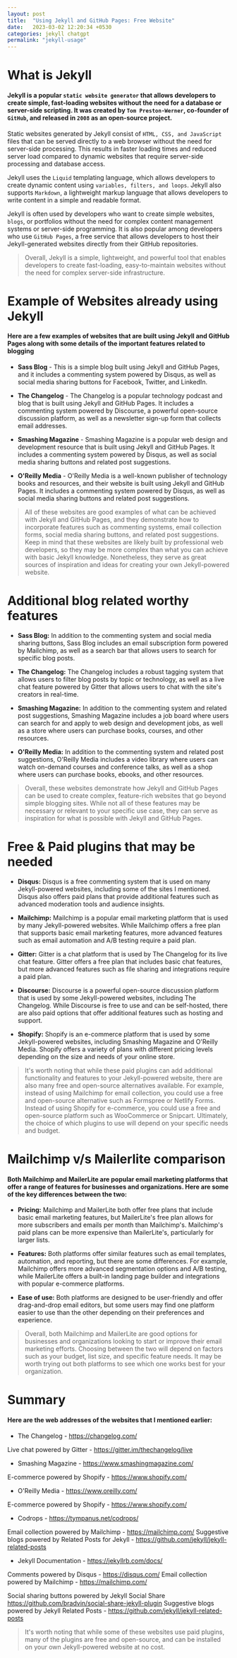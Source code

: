 ```yaml
---
layout: post
title:  "Using Jekyll and GitHub Pages: Free Website"
date:   2023-03-02 12:20:34 +0530
categories: jekyll chatgpt
permalink: "jekyll-usage"
---
```


# What is Jekyll
#### Jekyll is a popular `static website generator` that allows developers to create simple, fast-loading websites without the need for a database or server-side scripting. It was created by `Tom Preston-Werner`, co-founder of `GitHub`, and released in `2008` as an open-source project.

Static websites generated by Jekyll consist of `HTML, CSS, and JavaScript` files that can be served directly to a web browser without the need for server-side processing. This results in faster loading times and reduced server load compared to dynamic websites that require server-side processing and database access.

Jekyll uses the `Liquid` templating language, which allows developers to create dynamic content using `variables, filters, and loops`. Jekyll also supports `Markdown`, a lightweight markup language that allows developers to write content in a simple and readable format.

Jekyll is often used by developers who want to create simple websites, `blogs`, or portfolios without the need for complex content management systems or server-side programming. It is also popular among developers who use `GitHub Pages`, a free service that allows developers to host their Jekyll-generated websites directly from their GitHub repositories.

> Overall, Jekyll is a simple, lightweight, and powerful tool that enables developers to create fast-loading, easy-to-maintain websites without the need for complex server-side infrastructure.

# Example of Websites already using Jekyll

#### Here are a few examples of websites that are built using Jekyll and GitHub Pages along with some details of the important features related to blogging

- **Sass Blog** - This is a simple blog built using Jekyll and GitHub Pages, and it includes a commenting system powered by Disqus, as well as social media sharing buttons for Facebook, Twitter, and LinkedIn.

- **The Changelog** - The Changelog is a popular technology podcast and blog that is built using Jekyll and GitHub Pages. It includes a commenting system powered by Discourse, a powerful open-source discussion platform, as well as a newsletter sign-up form that collects email addresses.

- **Smashing Magazine** - Smashing Magazine is a popular web design and development resource that is built using Jekyll and GitHub Pages. It includes a commenting system powered by Disqus, as well as social media sharing buttons and related post suggestions.

- **O'Reilly Media** - O'Reilly Media is a well-known publisher of technology books and resources, and their website is built using Jekyll and GitHub Pages. It includes a commenting system powered by Disqus, as well as social media sharing buttons and related post suggestions.


> All of these websites are good examples of what can be achieved with Jekyll and GitHub Pages, and they demonstrate how to incorporate features such as commenting systems, email collection forms, social media sharing buttons, and related post suggestions. Keep in mind that these websites are likely built by professional web developers, so they may be more complex than what you can achieve with basic Jekyll knowledge. Nonetheless, they serve as great sources of inspiration and ideas for creating your own Jekyll-powered website.

# Additional blog related worthy features

- **Sass Blog:** In addition to the commenting system and social media sharing buttons, Sass Blog includes an email subscription form powered by Mailchimp, as well as a search bar that allows users to search for specific blog posts.

- **The Changelog:** The Changelog includes a robust tagging system that allows users to filter blog posts by topic or technology, as well as a live chat feature powered by Gitter that allows users to chat with the site's creators in real-time.

- **Smashing Magazine:** In addition to the commenting system and related post suggestions, Smashing Magazine includes a job board where users can search for and apply to web design and development jobs, as well as a store where users can purchase books, courses, and other resources.

- **O'Reilly Media:** In addition to the commenting system and related post suggestions, O'Reilly Media includes a video library where users can watch on-demand courses and conference talks, as well as a shop where users can purchase books, ebooks, and other resources.


> Overall, these websites demonstrate how Jekyll and GitHub Pages can be used to create complex, feature-rich websites that go beyond simple blogging sites. While not all of these features may be necessary or relevant to your specific use case, they can serve as inspiration for what is possible with Jekyll and GitHub Pages.

# Free & Paid plugins that may be needed

- **Disqus:** Disqus is a free commenting system that is used on many Jekyll-powered websites, including some of the sites I mentioned. Disqus also offers paid plans that provide additional features such as advanced moderation tools and audience insights.

- **Mailchimp:** Mailchimp is a popular email marketing platform that is used by many Jekyll-powered websites. While Mailchimp offers a free plan that supports basic email marketing features, more advanced features such as email automation and A/B testing require a paid plan.

- **Gitter:** Gitter is a chat platform that is used by The Changelog for its live chat feature. Gitter offers a free plan that includes basic chat features, but more advanced features such as file sharing and integrations require a paid plan.

- **Discourse:** Discourse is a powerful open-source discussion platform that is used by some Jekyll-powered websites, including The Changelog. While Discourse is free to use and can be self-hosted, there are also paid options that offer additional features such as hosting and support.

- **Shopify:** Shopify is an e-commerce platform that is used by some Jekyll-powered websites, including Smashing Magazine and O'Reilly Media. Shopify offers a variety of plans with different pricing levels depending on the size and needs of your online store.


> It's worth noting that while these paid plugins can add additional functionality and features to your Jekyll-powered website, there are also many free and open-source alternatives available. For example, instead of using Mailchimp for email collection, you could use a free and open-source alternative such as Formspree or Netlify Forms. Instead of using Shopify for e-commerce, you could use a free and open-source platform such as WooCommerce or Snipcart. Ultimately, the choice of which plugins to use will depend on your specific needs and budget.

# Mailchimp v/s Mailerlite comparison

#### Both Mailchimp and MailerLite are popular email marketing platforms that offer a range of features for businesses and organizations. Here are some of the key differences between the two:

- **Pricing:** Mailchimp and MailerLite both offer free plans that include basic email marketing features, but MailerLite's free plan allows for more subscribers and emails per month than Mailchimp's. Mailchimp's paid plans can be more expensive than MailerLite's, particularly for larger lists.

- **Features:** Both platforms offer similar features such as email templates, automation, and reporting, but there are some differences. For example, Mailchimp offers more advanced segmentation options and A/B testing, while MailerLite offers a built-in landing page builder and integrations with popular e-commerce platforms.

- **Ease of use:** Both platforms are designed to be user-friendly and offer drag-and-drop email editors, but some users may find one platform easier to use than the other depending on their preferences and experience.


> Overall, both Mailchimp and MailerLite are good options for businesses and organizations looking to start or improve their email marketing efforts. Choosing between the two will depend on factors such as your budget, list size, and specific feature needs. It may be worth trying out both platforms to see which one works best for your organization.

# Summary 

#### Here are the web addresses of the websites that I mentioned earlier:

- The Changelog - <https://changelog.com/>

Live chat powered by Gitter - <https://gitter.im/thechangelog/live>


- Smashing Magazine - <https://www.smashingmagazine.com/>


E-commerce powered by Shopify - <https://www.shopify.com/>


- O'Reilly Media - <https://www.oreilly.com/>

E-commerce powered by Shopify - <https://www.shopify.com/>


- Codrops - <https://tympanus.net/codrops/>

Email collection powered by Mailchimp - <https://mailchimp.com/>
Suggestive blogs powered by Related Posts for Jekyll - <https://github.com/jekyll/jekyll-related-posts>


- Jekyll Documentation - <https://jekyllrb.com/docs/>

Comments powered by Disqus - <https://disqus.com/>
Email collection powered by Mailchimp - <https://mailchimp.com/>

Social sharing buttons powered by Jekyll Social Share <https://github.com/bradvin/social-share-jekyll-plugin>
Suggestive blogs powered by Jekyll Related Posts - <https://github.com/jekyll/jekyll-related-posts>

> It's worth noting that while some of these websites use paid plugins, many of the plugins are free and open-source, and can be installed on your own Jekyll-powered website at no cost.

